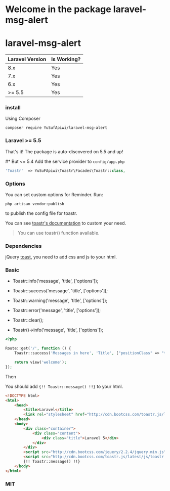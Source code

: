 # Welcome in the package laravel-msg-alert

# laravel-msg-alert

| Laravel Version     | Is Working? |
| ---      | ---       |
| 8.x | Yes         |
| 7.x | Yes        |
| 6.x | Yes        |
| >= 5.5 | Yes        |

### install

Using Composer

    composer require YuSufApiwi/laravel-msg-alert

### Laravel >= 5.5

That's it! The package is auto-discovered on 5.5 and up!

#* But <= 5.4
    Add the service provider to `config/app.php`

```php
'Toastr'  => YuSuFApiwi\Toastr\Facades\Toastr::class,
```

### Options

You can set custom options for Reminder. Run:

    php artisan vendor:publish

to publish the config file for toastr.

You can see [toastr's documentation](http://codeseven.github.io/toastr/demo.html) to custom your need.


> You can use toastr() function available.

### Dependencies

jQuery [toast](https://github.com/CodeSeven/toastr), you need to add css and js to your html.

### Basic


* Toastr::info('message', 'title', ['options']);

* Toastr::success('message', 'title', ['options']);

* Toastr::warning('message', 'title', ['options']);

* Toastr::error('message', 'title', ['options']);

* Toastr::clear();

* Toastr()->info('message', 'title', ['options']);

```php
<?php

Route::get('/', function () {
    Toastr::success('Messages in here', 'Title', ["positionClass" => "toast-top-center"]);

    return view('welcome');
});
```

Then

You should add `{!! Toastr::message() !!}` to your html.

```html
<!DOCTYPE html>
<html>
    <head>
        <title>Laravel</title>
        <link rel="stylesheet" href="http://cdn.bootcss.com/toastr.js/latest/css/toastr.min.css">
    </head>
    <body>
        <div class="container">
            <div class="content">
                <div class="title">Laravel 5</div>
            </div>
        </div>
		<script src="http://cdn.bootcss.com/jquery/2.2.4/jquery.min.js"></script>
        <script src="http://cdn.bootcss.com/toastr.js/latest/js/toastr.min.js"></script>
        {!! Toastr::message() !!}
    </body>
</html>
```

### MIT
